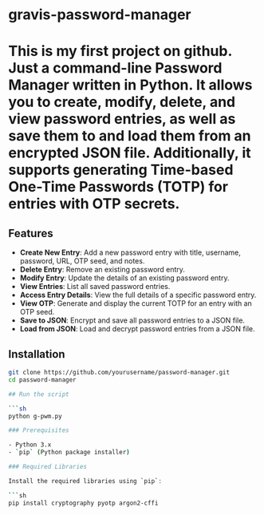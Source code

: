 # gravis-password-manager

# This is my first project on github. Just a command-line Password Manager written in Python. It allows you to create, modify, delete, and view password entries, as well as save them to and load them from an encrypted JSON file. Additionally, it supports generating Time-based One-Time Passwords (TOTP) for entries with OTP secrets.

## Features

- **Create New Entry**: Add a new password entry with title, username, password, URL, OTP seed, and notes.
- **Delete Entry**: Remove an existing password entry.
- **Modify Entry**: Update the details of an existing password entry.
- **View Entries**: List all saved password entries.
- **Access Entry Details**: View the full details of a specific password entry.
- **View OTP**: Generate and display the current TOTP for an entry with an OTP seed.
- **Save to JSON**: Encrypt and save all password entries to a JSON file.
- **Load from JSON**: Load and decrypt password entries from a JSON file.

## Installation

```sh
git clone https://github.com/yourusername/password-manager.git
cd password-manager

## Run the script

```sh
python g-pwm.py

### Prerequisites

- Python 3.x
- `pip` (Python package installer)

### Required Libraries

Install the required libraries using `pip`:

```sh
pip install cryptography pyotp argon2-cffi
